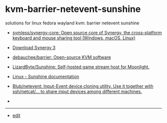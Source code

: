 # kvm-barrier-netevent-sunshine
solutions for linux fedora wayland kvm: barrier netevent sunshine



+ [symless/synergy-core: Open source core of Synergy, the cross-platform keyboard and mouse sharing tool (Windows, macOS, Linux)](https://github.com/symless/synergy-core)
+ [Download Synergy 3](https://symless.com/synergy/download)
 
+ [debauchee/barrier: Open-source KVM software](https://github.com/debauchee/barrier)
+ [LizardByte/Sunshine: Self-hosted game stream host for Moonlight.](https://github.com/LizardByte/Sunshine)
+ [Linux - Sunshine documentation](https://docs.lizardbyte.dev/projects/sunshine/en/latest/building/linux.html)

+ [Blub/netevent: Input-Event device cloning utility. Use it together with ssh/netcat/... to share input devices among different machines.](https://github.com/Blub/netevent)
+ 


---
+ [edit](https://github.com/tom-sapletta-com/kvm-barrier-netevent-sunshine/edit/main/README.md)
